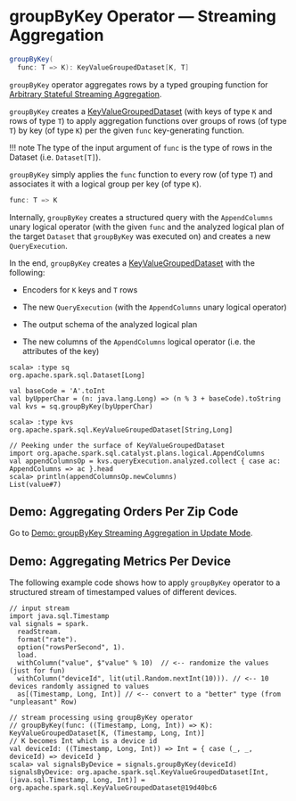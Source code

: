 # groupByKey Operator &mdash; Streaming Aggregation

```scala
groupByKey(
  func: T => K): KeyValueGroupedDataset[K, T]
```

`groupByKey` operator aggregates rows by a typed grouping function for [Arbitrary Stateful Streaming Aggregation](../arbitrary-stateful-streaming-aggregation.md).

`groupByKey` creates a [KeyValueGroupedDataset](../KeyValueGroupedDataset.md) (with keys of type `K` and rows of type `T`) to apply aggregation functions over groups of rows (of type `T`) by key (of type `K`) per the given `func` key-generating function.

!!! note
    The type of the input argument of `func` is the type of rows in the Dataset (i.e. `Dataset[T]`).

`groupByKey` simply applies the `func` function to every row (of type `T`) and associates it with a logical group per key (of type `K`).

```scala
func: T => K
```

Internally, `groupByKey` creates a structured query with the `AppendColumns` unary logical operator (with the given `func` and the analyzed logical plan of the target `Dataset` that `groupByKey` was executed on) and creates a new `QueryExecution`.

In the end, `groupByKey` creates a [KeyValueGroupedDataset](../KeyValueGroupedDataset.md) with the following:

* Encoders for `K` keys and `T` rows

* The new `QueryExecution` (with the `AppendColumns` unary logical operator)

* The output schema of the analyzed logical plan

* The new columns of the `AppendColumns` logical operator (i.e. the attributes of the key)

```text
scala> :type sq
org.apache.spark.sql.Dataset[Long]

val baseCode = 'A'.toInt
val byUpperChar = (n: java.lang.Long) => (n % 3 + baseCode).toString
val kvs = sq.groupByKey(byUpperChar)

scala> :type kvs
org.apache.spark.sql.KeyValueGroupedDataset[String,Long]

// Peeking under the surface of KeyValueGroupedDataset
import org.apache.spark.sql.catalyst.plans.logical.AppendColumns
val appendColumnsOp = kvs.queryExecution.analyzed.collect { case ac: AppendColumns => ac }.head
scala> println(appendColumnsOp.newColumns)
List(value#7)
```

## Demo: Aggregating Orders Per Zip Code

Go to [Demo: groupByKey Streaming Aggregation in Update Mode](../demo/groupByKey-count-Update.md).

## Demo: Aggregating Metrics Per Device

The following example code shows how to apply `groupByKey` operator to a structured stream of timestamped values of different devices.

```text
// input stream
import java.sql.Timestamp
val signals = spark.
  readStream.
  format("rate").
  option("rowsPerSecond", 1).
  load.
  withColumn("value", $"value" % 10)  // <-- randomize the values (just for fun)
  withColumn("deviceId", lit(util.Random.nextInt(10))). // <-- 10 devices randomly assigned to values
  as[(Timestamp, Long, Int)] // <-- convert to a "better" type (from "unpleasant" Row)

// stream processing using groupByKey operator
// groupByKey(func: ((Timestamp, Long, Int)) => K): KeyValueGroupedDataset[K, (Timestamp, Long, Int)]
// K becomes Int which is a device id
val deviceId: ((Timestamp, Long, Int)) => Int = { case (_, _, deviceId) => deviceId }
scala> val signalsByDevice = signals.groupByKey(deviceId)
signalsByDevice: org.apache.spark.sql.KeyValueGroupedDataset[Int,(java.sql.Timestamp, Long, Int)] = org.apache.spark.sql.KeyValueGroupedDataset@19d40bc6
```
